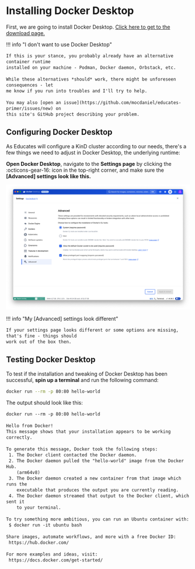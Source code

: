 # Installing Docker Desktop

First, we are going to install Docker Desktop.
[Click here to get to the download page.](https://www.docker.com/products/docker-desktop/)

!!! info "I don't want to use Docker Desktop"

    If this is your stance, you probably already have an alternative container runtime
    installed on your machine - Podman, Docker daemon, Orbstack, etc.

    While these alternatives *should* work, there might be unforeseen consequences - let
    me know if you run into troubles and I'll try to help.

    You may also [open an issue](https://github.com/mocdaniel/educates-primer/issues/new) on
    this site's GitHub project describing your problem.

## Configuring Docker Desktop

As Educates will configure a KinD cluster according to our needs, there's a few things we need to adjust in
Docker Desktop, the underlying runtime:

**Open Docker Desktop**, navigate to the **Settings page** by
clicking the :octicons-gear-16: icon in the top-right corner, and make sure the **\[Advanced\] settings look like this.**

![Docker Desktop settings page](../assets/docker-settings.png)

!!! info "My [Advanced] settings look different"

    If your settings page looks different or some options are missing, that's fine - things should
    work out of the box then.

## Testing Docker Desktop

To test if the installation and tweaking of Docker Desktop has been successful, **spin up a terminal** and
run the following command:

```sh title="Testing the Docker setup"
docker run --rm -p 80:80 hello-world
```

The output should look like this:

```{ .text .no-copy title="Output" }
docker run --rm -p 80:80 hello-world

Hello from Docker!
This message shows that your installation appears to be working correctly.

To generate this message, Docker took the following steps:
 1. The Docker client contacted the Docker daemon.
 2. The Docker daemon pulled the "hello-world" image from the Docker Hub.
    (arm64v8)
 3. The Docker daemon created a new container from that image which runs the
    executable that produces the output you are currently reading.
 4. The Docker daemon streamed that output to the Docker client, which sent it
    to your terminal.

To try something more ambitious, you can run an Ubuntu container with:
 $ docker run -it ubuntu bash

Share images, automate workflows, and more with a free Docker ID:
 https://hub.docker.com/

For more examples and ideas, visit:
 https://docs.docker.com/get-started/
```

